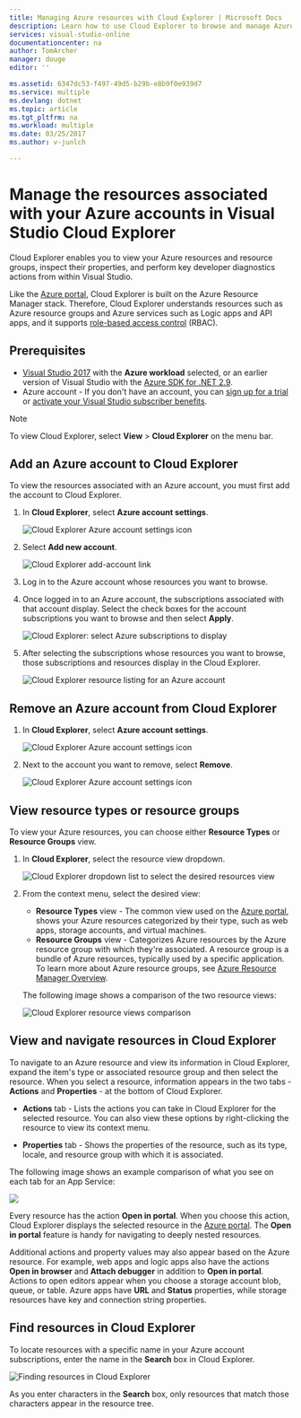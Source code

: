 ```yaml
---
title: Managing Azure resources with Cloud Explorer | Microsoft Docs
description: Learn how to use Cloud Explorer to browse and manage Azure resources within Visual Studio.
services: visual-studio-online
documentationcenter: na
author: TomArcher
manager: douge
editor: ''

ms.assetid: 6347dc53-f497-49d5-b29b-e8b9f0e939d7
ms.service: multiple
ms.devlang: dotnet
ms.topic: article
ms.tgt_pltfrm: na
ms.workload: multiple
ms.date: 03/25/2017
ms.author: v-junlch

---
```

# Manage the resources associated with your Azure accounts in Visual Studio Cloud Explorer
Cloud Explorer enables you to view your Azure resources and resource groups, inspect their properties, and perform key developer diagnostics actions from within Visual Studio. 

Like the [Azure portal](https://portal.azure.cn), Cloud Explorer is built on the Azure Resource Manager stack. Therefore, Cloud Explorer understands resources such as Azure resource groups and Azure services such as Logic apps and API apps, and it supports [role-based access control](active-directory/role-based-access-control-configure.md) (RBAC). 

## Prerequisites
- [Visual Studio 2017](https://www.visualstudio.com/downloads/) with the **Azure workload** selected, or an earlier version of Visual Studio with the [Azure SDK for .NET 2.9](https://www.microsoft.com/en-us/download/details.aspx?id=51657).
- Azure account - If you don't have an account, you can [sign up for a trial](http://go.microsoft.com/fwlink/?LinkId=623901) or [activate your Visual Studio subscriber benefits](http://go.microsoft.com/fwlink/?LinkId=623901).

> [!NOTE]
> To view Cloud Explorer, select **View** > **Cloud Explorer** on the menu bar.   
> 
> 

## Add an Azure account to Cloud Explorer
To view the resources associated with an Azure account, you must first add the account to Cloud Explorer. 

1. In **Cloud Explorer**, select **Azure account settings**.

	![Cloud Explorer Azure account settings icon](./media/vs-azure-tools-resources-managing-with-cloud-explorer/azure-account-settings.png)

1. Select **Add new account**. 

	![Cloud Explorer add-account link](./media/vs-azure-tools-resources-managing-with-cloud-explorer/add-account-link.png)

1. Log in to the Azure account whose resources you want to browse. 

1. Once logged in to an Azure account, the subscriptions associated with that account display. Select the check boxes for the account subscriptions you want to browse and then select **Apply**. 
 
	![Cloud Explorer: select Azure subscriptions to display](./media/vs-azure-tools-resources-managing-with-cloud-explorer/select-subscriptions.png)

1. After selecting the subscriptions whose resources you want to browse, those subscriptions and resources display in the Cloud Explorer.

	![Cloud Explorer resource listing for an Azure account](./media/vs-azure-tools-resources-managing-with-cloud-explorer/resources-listed.png)

## Remove an Azure account from Cloud Explorer 

1. In **Cloud Explorer**, select **Azure account settings**.

	![Cloud Explorer Azure account settings icon](./media/vs-azure-tools-resources-managing-with-cloud-explorer/azure-account-settings.png)

1. Next to the account you want to remove, select **Remove**.

	![Cloud Explorer Azure account settings icon](./media/vs-azure-tools-resources-managing-with-cloud-explorer/remove-account.png)

## View resource types or resource groups
To view your Azure resources, you can choose either **Resource Types** or **Resource Groups** view.

1. In **Cloud Explorer**, select the resource view dropdown.

	![Cloud Explorer dropdown list to select the desired resources view](./media/vs-azure-tools-resources-managing-with-cloud-explorer/resources-view-dropdown.png)

1. From the context menu, select the desired view: 

	- **Resource Types** view - The common view used on the [Azure portal](https://portal.azure.cn), shows your Azure resources categorized by their type, such as web apps, storage accounts, and virtual machines. 
	- **Resource Groups** view - Categorizes Azure resources by the Azure resource group with which they're associated. A resource group is a bundle of Azure resources, typically used by a specific application. To learn more about Azure resource groups, see [Azure Resource Manager Overview](./azure-resource-manager/resource-group-overview.md).

	The following image shows a comparison of the two resource views:

	![Cloud Explorer resource views comparison](./media/vs-azure-tools-resources-managing-with-cloud-explorer/resource-views-comparison.png)

## View and navigate resources in Cloud Explorer
To navigate to an Azure resource and view its information in Cloud Explorer, expand the item's type or associated resource group and then select the resource. When you select a resource, information appears in the two tabs - **Actions** and **Properties** - at the bottom of Cloud Explorer. 

- **Actions** tab - Lists the actions you can take in Cloud Explorer for the selected resource. You can also view these options by right-clicking the resource to view its context menu.

- **Properties** tab - Shows the properties of the resource, such as its type, locale, and resource group with which it is associated.

The following image shows an example comparison of what you see on each tab for an App Service:

![](./media/vs-azure-tools-resources-managing-with-cloud-explorer/actions-and-properties.png)

Every resource has the action **Open in portal**. When you choose this action, Cloud Explorer displays the selected resource in the [Azure portal](https://portal.azure.cn). The **Open in portal** feature is handy for navigating to deeply nested resources.

Additional actions and property values may also appear based on the Azure resource. For example, web apps and logic apps also have the actions **Open in browser** and **Attach debugger** in addition to **Open in portal**. Actions to open editors appear when you choose a storage account blob, queue, or table. Azure apps have **URL** and **Status** properties, while storage resources have key and connection string properties.

## Find resources in Cloud Explorer
To locate resources with a specific name in your Azure account subscriptions, enter the name in the **Search** box in Cloud Explorer.

![Finding resources in Cloud Explorer](./media/vs-azure-tools-resources-managing-with-cloud-explorer/search-for-resources.png)

As you enter characters in the **Search** box, only resources that match those characters appear in the resource tree.

